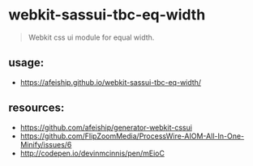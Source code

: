 # webkit-sassui-tbc-eq-width
> Webkit css ui module for equal width.

## usage:
+ https://afeiship.github.io/webkit-sassui-tbc-eq-width/

## resources:
+ https://github.com/afeiship/generator-webkit-cssui
+ https://github.com/FlipZoomMedia/ProcessWire-AIOM-All-In-One-Minify/issues/6
+ http://codepen.io/devinmcinnis/pen/mEioC
